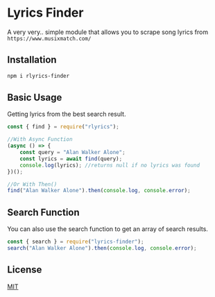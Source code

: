 # Lyrics Finder

A very very.. simple module that allows you to scrape song lyrics from `https://www.musixmatch.com/`

## Installation

```bash
npm i rlyrics-finder
```

## Basic Usage

Getting lyrics from the best search result.

```js
const { find } = require("rlyrics");

//With Async Function
(async () => {
    const query = "Alan Walker Alone";
    const lyrics = await find(query);
    console.log(lyrics); //returns null if no lyrics was found
})();

//Or With Then()
find("Alan Walker Alone").then(console.log, console.error);
```

## Search Function

You can also use the search function to get an array of search results.

```js
const { search } = require("lyrics-finder");
search("Alan Walker Alone").then(console.log, console.error);
```

## License

[MIT](https://choosealicense.com/licenses/mit/)
